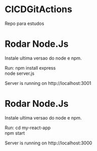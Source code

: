 # CICDGitActions
Repo para estudos


# Rodar Node.Js

Instale ultima versao do node e npm.

Run:
npm install express         
node server.js 

Server is running on http://localhost:3001


# Rodar Node.Js

Instale ultima versao do node e npm.

Run:
cd my-react-app           
npm start

Server is running on http://localhost:3000